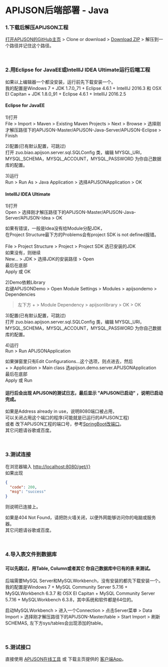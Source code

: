 # APIJSON后端部署 - Java

### 1.下载后解压APIJSON工程

[打开APIJSON的GitHub主页](https://github.com/TommyLemon/APIJSON) &gt; Clone or download &gt; [Download ZIP](https://github.com/TommyLemon/APIJSON/archive/master.zip) &gt; 解压到一个路径并记住这个路径。


<br />

### 2.用Eclipse for JavaEE或IntellIJ IDEA Ultimate运行后端工程

如果以上编辑器一个都没安装，运行前先下载安装一个。<br />
我的配置是Windows 7 + JDK 1.7.0_71 + Eclipse 4.6.1 + IntellIJ 2016.3 和 OSX EI Capitan + JDK 1.8.0_91 + Eclipse 4.6.1 + IntellIJ 2016.2.5


#### Eclipse for JavaEE

1)打开<br />
File > Import > Maven > Existing Maven Projects > Next > Browse > 选择刚才解压路径下的APIJSON-Master/APIJSON-Java-Server/APIJSON-Eclipse > Finish

2)配置(已有默认配置，可跳过)<br />
打开 zuo.biao.apijson.server.sql.SQLConfig 类，编辑 MYSQL_URI，MYSQL_SCHEMA，MYSQL_ACCOUNT，MYSQL_PASSWORD 为你自己数据库的配置。

3)运行<br />
Run > Run As > Java Application > 选择APIJSONApplication > OK


#### IntellIJ IDEA Ultimate

1)打开<br />
Open > 选择刚才解压路径下的APIJSON-Master/APIJSON-Java-Server/APIJSON-Idea > OK

如果有错误，一般是Idea没有给Module分配JDK， <br />
在Project Structure最下方的Problems会有project SDK is not defined报错。 <br /><br />
File > Project Structure > Project > Project SDK 选已安装的JDK <br />
如果没有，则继续 <br />
New... > JDK > 选择JDK的安装路径 > Open <br />
最后在底部 <br />
Apply 或 OK <br />

2)Demo依赖Library<br />
右键APIJSONDemo > Open Module Settings > Modules > apijsondemo > Dependencies <br />
> 左下方 + > Module Dependency > apijsonlibrary > OK > OK

3)配置(已有默认配置，可跳过)<br />
打开 zuo.biao.apijson.server.sql.SQLConfig 类，编辑 MYSQL_URI，MYSQL_SCHEMA，MYSQL_ACCOUNT，MYSQL_PASSWORD 为你自己数据库的配置。 <br />

4)运行<br />
Run > Run APIJSONApplication <br />

如果弹窗里只有Edit Configurations...这个选项，则点进去，然后 <br />
\+ > Application > Main class 选apijson.demo.server.APIJSONApplication <br />
最后在底部 <br />
Apply 或 Run <br />

<h4>运行后会出现 APIJSON的测试日志，最后显示 "APIJSON已启动" ，说明已启动完成。</h4>

如果是Address already in use，说明8080端口被占用，<br />
可以关闭占用这个端口的程序(可能就是已运行的APIJSON工程) <br />
或者 改下APIJSON工程的端口号，参考[SpringBoot改端口](https://stackoverflow.com/questions/21083170/spring-boot-how-to-configure-port)。<br />
其它问题请谷歌或百度。

<br />

### 3.测试连接<br />
在浏览器输入 [http://localhost:8080/get/{}](http://localhost:8080/get/{}) <br />
如果出现
```json
{
  "code": 200,
  "msg": "success"
}
```
则说明已连接上。<br />

如果是404 Not Found，请把防火墙关闭，以便外网能够访问你的电脑或服务器。<br />
其它问题请谷歌或百度。

<br />

### 4.导入表文件到数据库<h3/>

<h4>可以先跳过，用Table, Column或者其它 你自己数据库中已有的表 来测试。</h4>

后端需要MySQL Server和MySQLWorkbench，没有安装的都先下载安装一个。<br />
我的配置是Windows 7 + MySQL Community Server 5.7.16 + MySQLWorkbench 6.3.7 和 OSX EI Capitan + MySQL Community Server 5.7.16 + MySQLWorkbench 6.3.8，其中系统和软件都是64位的。

启动MySQLWorkbench &gt; 进入一个Connection &gt; 点击Server菜单 &gt; Data Import &gt; 选择刚才解压路径下的APIJSON-Master/table &gt; Start Import &gt; 刷新SCHEMAS, 左下方sys/tables会出现添加的table。

<br />

### 5.测试接口<br />
直接使用 [APIJSON在线工具](http://39.108.143.172/) 或 下载主页提供的 [客户端App](https://github.com/TommyLemon/APIJSON)。

<br />
